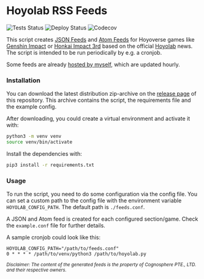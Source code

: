 # Hoyolab RSS Feeds

![Tests Status](https://img.shields.io/github/workflow/status/c3kay/hoyolab-rss-feeds/Main?style=flat&label=tests)
![Deploy Status](https://img.shields.io/github/deployments/c3kay/hoyolab-rss-feeds/c3kay-server?label=deploy)
![Codecov](https://img.shields.io/codecov/c/gh/c3kay/hoyolab-rss-feeds/master?style=flat)

This script creates [JSON Feeds](https://jsonfeed.org) and [Atom Feeds](https://datatracker.ietf.org/doc/html/rfc4287)
for Hoyoverse games like [Genshin Impact](https://genshin.hoyoverse.com/en/home) or
[Honkai Impact 3rd](https://honkaiimpact3.hoyoverse.com/global/en-us/home) based on the official
[Hoyolab](https://www.hoyolab.com) news. The script is intended to be run periodically by e.g. a cronjob.

Some feeds are already [hosted by myself](https://c3kay.de/hoyolab-rss-feeds), which are updated hourly.

### Installation

You can download the latest distribution zip-archive on the
[release page](https://github.com/c3kay/hoyolab-rss-feeds/releases) of this repository. This archive contains
the script, the requirements file and the example config.

After downloading, you could create a virtual environment and activate it with:

```sh
python3 -m venv venv
source venv/bin/activate
```

Install the dependencies with:

```sh
pip3 install -r requirements.txt
```

### Usage

To run the script, you need to do some configuration via the config file.
You can set a custom path to the config file with the environment variable `HOYOLAB_CONFIG_PATH`.
The default path is `./feeds.conf`.

A JSON and Atom feed is created for each configured section/game.
Check the `example.conf` file for further details.

A sample cronjob could look like this:

```
HOYOLAB_CONFIG_PATH="/path/to/feeds.conf"
0 * * * * /path/to/venv/python3 /path/to/hoyolab.py
```


<sub>*Disclaimer: The content of the generated feeds is the property of Cognosphere PTE., LTD. and their respective owners.*</sub>
